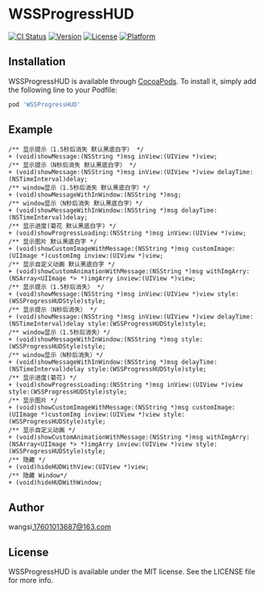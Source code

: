 # WSSProgressHUD

[![CI Status](https://img.shields.io/travis/18566663687@163.com/WSSProgressHUD.svg?style=flat)](https://travis-ci.org/18566663687@163.com/WSSProgressHUD)
[![Version](https://img.shields.io/cocoapods/v/WSSProgressHUD.svg?style=flat)](https://cocoapods.org/pods/WSSProgressHUD)
[![License](https://img.shields.io/cocoapods/l/WSSProgressHUD.svg?style=flat)](https://cocoapods.org/pods/WSSProgressHUD)
[![Platform](https://img.shields.io/cocoapods/p/WSSProgressHUD.svg?style=flat)](https://cocoapods.org/pods/WSSProgressHUD)


## Installation

WSSProgressHUD is available through [CocoaPods](https://cocoapods.org). To install
it, simply add the following line to your Podfile:

```ruby
pod 'WSSProgressHUD'
```

## Example
```
/** 显示提示（1.5秒后消失 默认黑底白字） */
+ (void)showMessage:(NSString *)msg inView:(UIView *)view;
/** 显示提示（N秒后消失 默认黑底白字） */
+ (void)showMessage:(NSString *)msg inView:(UIView *)view delayTime:(NSTimeInterval)delay;
/** window显示（1.5秒后消失 默认黑底白字）*/
+ (void)showMessageWithInWindow:(NSString *)msg;
/** window显示（N秒后消失 默认黑底白字）*/
+ (void)showMessageWithInWindow:(NSString *)msg delayTime:(NSTimeInterval)delay;
/** 显示进度(菊花 默认黑底白字) */
+ (void)showProgressLoading:(NSString *)msg inView:(UIView *)view;
/** 显示图片 默认黑底白字 */
+ (void)showCustomImageWithMessage:(NSString *)msg customImage:(UIImage *)customImg inview:(UIView *)view;
/** 显示自定义动画 默认黑底白字 */
+ (void)showCustomAnimationWithMessage:(NSString *)msg withImgArry:(NSArray<UIImage *> *)imgArry inview:(UIView *)view;
/** 显示提示（1.5秒后消失） */
+ (void)showMessage:(NSString *)msg inView:(UIView *)view style:(WSSProgressHUDStyle)style;
/** 显示提示（N秒后消失） */
+ (void)showMessage:(NSString *)msg inView:(UIView *)view delayTime:(NSTimeInterval)delay style:(WSSProgressHUDStyle)style;
/** window显示（1.5秒后消失）*/
+ (void)showMessageWithInWindow:(NSString *)msg style:(WSSProgressHUDStyle)style;
/** window显示（N秒后消失）*/
+ (void)showMessageWithInWindow:(NSString *)msg delayTime:(NSTimeInterval)delay style:(WSSProgressHUDStyle)style;
/** 显示进度(菊花) */
+ (void)showProgressLoading:(NSString *)msg inView:(UIView *)view style:(WSSProgressHUDStyle)style;
/** 显示图片 */
+ (void)showCustomImageWithMessage:(NSString *)msg customImage:(UIImage *)customImg inview:(UIView *)view style:(WSSProgressHUDStyle)style;
/** 显示自定义动画 */
+ (void)showCustomAnimationWithMessage:(NSString *)msg withImgArry:(NSArray<UIImage *> *)imgArry inview:(UIView *)view style:(WSSProgressHUDStyle)style;
/** 隐藏 */
+ (void)hideHUDWithView:(UIView *)view;
/** 隐藏 Window*/
+ (void)hideHUDWithWindow;

```


## Author

wangsi,17601013687@163.com

## License

WSSProgressHUD is available under the MIT license. See the LICENSE file for more info.
